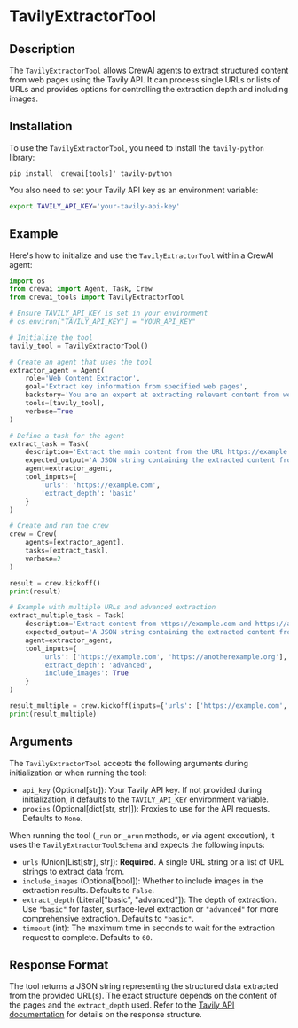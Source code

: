 # TavilyExtractorTool

## Description

The `TavilyExtractorTool` allows CrewAI agents to extract structured content from web pages using the Tavily API. It can process single URLs or lists of URLs and provides options for controlling the extraction depth and including images.

## Installation

To use the `TavilyExtractorTool`, you need to install the `tavily-python` library:

```shell
pip install 'crewai[tools]' tavily-python
```

You also need to set your Tavily API key as an environment variable:

```bash
export TAVILY_API_KEY='your-tavily-api-key'
```

## Example

Here's how to initialize and use the `TavilyExtractorTool` within a CrewAI agent:

```python
import os
from crewai import Agent, Task, Crew
from crewai_tools import TavilyExtractorTool

# Ensure TAVILY_API_KEY is set in your environment
# os.environ["TAVILY_API_KEY"] = "YOUR_API_KEY"

# Initialize the tool
tavily_tool = TavilyExtractorTool()

# Create an agent that uses the tool
extractor_agent = Agent(
    role='Web Content Extractor',
    goal='Extract key information from specified web pages',
    backstory='You are an expert at extracting relevant content from websites using the Tavily API.',
    tools=[tavily_tool],
    verbose=True
)

# Define a task for the agent
extract_task = Task(
    description='Extract the main content from the URL https://example.com using basic extraction depth.',
    expected_output='A JSON string containing the extracted content from the URL.',
    agent=extractor_agent,
    tool_inputs={
        'urls': 'https://example.com',
        'extract_depth': 'basic'
    }
)

# Create and run the crew
crew = Crew(
    agents=[extractor_agent],
    tasks=[extract_task],
    verbose=2
)

result = crew.kickoff()
print(result)

# Example with multiple URLs and advanced extraction
extract_multiple_task = Task(
    description='Extract content from https://example.com and https://anotherexample.org using advanced extraction.',
    expected_output='A JSON string containing the extracted content from both URLs.',
    agent=extractor_agent,
    tool_inputs={
        'urls': ['https://example.com', 'https://anotherexample.org'],
        'extract_depth': 'advanced',
        'include_images': True
    }
)

result_multiple = crew.kickoff(inputs={'urls': ['https://example.com', 'https://anotherexample.org'], 'extract_depth': 'advanced', 'include_images': True}) # If task doesn't specify inputs directly
print(result_multiple)

```

## Arguments

The `TavilyExtractorTool` accepts the following arguments during initialization or when running the tool:

- `api_key` (Optional[str]): Your Tavily API key. If not provided during initialization, it defaults to the `TAVILY_API_KEY` environment variable.
- `proxies` (Optional[dict[str, str]]): Proxies to use for the API requests. Defaults to `None`.

When running the tool (`_run` or `_arun` methods, or via agent execution), it uses the `TavilyExtractorToolSchema` and expects the following inputs:

- `urls` (Union[List[str], str]): **Required**. A single URL string or a list of URL strings to extract data from.
- `include_images` (Optional[bool]): Whether to include images in the extraction results. Defaults to `False`.
- `extract_depth` (Literal["basic", "advanced"]): The depth of extraction. Use `"basic"` for faster, surface-level extraction or `"advanced"` for more comprehensive extraction. Defaults to `"basic"`.
- `timeout` (int): The maximum time in seconds to wait for the extraction request to complete. Defaults to `60`.

## Response Format

The tool returns a JSON string representing the structured data extracted from the provided URL(s). The exact structure depends on the content of the pages and the `extract_depth` used. Refer to the [Tavily API documentation](https://docs.tavily.com/docs/tavily-api/python-sdk#extract) for details on the response structure.
